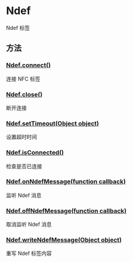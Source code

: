 # Ndef

Ndef 标签

## 方法

### [Ndef.connect()](./Ndef.isConnected.md)

连接 NFC 标签

### [Ndef.close()](./Ndef.close.md)

断开连接

### [Ndef.setTimeout(Object object)](./Ndef.setTimeout.md)

设置超时时间

### [Ndef.isConnected()](./Ndef.isConnected.md)

检查是否已连接

### [Ndef.onNdefMessage(function callback)](./Ndef.onNdefMessage.md)

监听 Ndef 消息

### [Ndef.offNdefMessage(function callback)](./Ndef.offNdefMessage.md)

取消监听 Ndef 消息

### [Ndef.writeNdefMessage(Object object)](./Ndef.writeNdefMessage.md)

重写 Ndef 标签内容